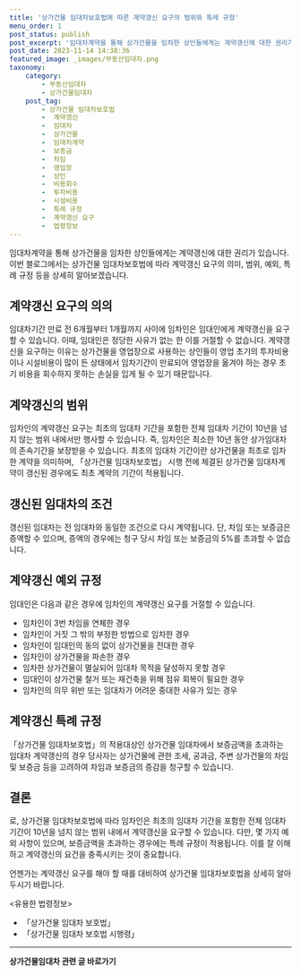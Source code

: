 ```yaml
---
title: '상가건물 임대차보호법에 따른 계약갱신 요구의 범위와 특례 규정'
menu_order: 1
post_status: publish
post_excerpt: '임대차계약을 통해 상가건물을 임차한 상인들에게는 계약갱신에 대한 권리가 있습니다. 이번 블로그에서는 상가건물 임대차보호법에 따라 계약갱신 요구의 의미, 범위, 예외, 특례 규정 등을 상세히 알아보겠습니다.'
post_date: 2023-11-14 14:38:36
featured_image: _images/부동산임대차.png
taxonomy:
    category:
        - 부동산임대차
        - 상가건물임대차
    post_tag:
        - 상가건물 임대차보호법
        -  계약갱신
        -  임대차
        -  상가건물
        -  임대차계약
        -  보증금
        -  차임
        -  영업장
        -  상인
        -  비용회수
        -  투자비용
        -  시설비용
        -  특례 규정
        -  계약갱신 요구
        -  법령정보
---
```



임대차계약을 통해 상가건물을 임차한 상인들에게는 계약갱신에 대한 권리가 있습니다. 이번 블로그에서는 상가건물 임대차보호법에 따라 계약갱신 요구의 의미, 범위, 예외, 특례 규정 등을 상세히 알아보겠습니다.

## 계약갱신 요구의 의의

임대차기간 만료 전 6개월부터 1개월까지 사이에 임차인은 임대인에게 계약갱신을 요구할 수 있습니다. 이때, 임대인은 정당한 사유가 없는 한 이를 거절할 수 없습니다. 계약갱신을 요구하는 이유는 상가건물을 영업장으로 사용하는 상인들이 영업 초기의 투자비용이나 시설비용이 많이 든 상태에서 임차기간이 만료되어 영업장을 옮겨야 하는 경우 초기 비용을 회수하지 못하는 손실을 입게 될 수 있기 때문입니다.

## 계약갱신의 범위

임차인의 계약갱신 요구는 최초의 임대차 기간을 포함한 전체 임대차 기간이 10년을 넘지 않는 범위 내에서만 행사할 수 있습니다. 즉, 임차인은 최소한 10년 동안 상가임대차의 존속기간을 보장받을 수 있습니다. 최초의 임대차 기간이란 상가건물을 최초로 임차한 계약을 의미하며, 「상가건물 임대차보호법」 시행 전에 체결된 상가건물 임대차계약이 갱신된 경우에도 최초 계약의 기간이 적용됩니다.

## 갱신된 임대차의 조건

갱신된 임대차는 전 임대차와 동일한 조건으로 다시 계약됩니다. 단, 차임 또는 보증금은 증액할 수 있으며, 증액의 경우에는 청구 당시 차임 또는 보증금의 5%를 초과할 수 없습니다.

## 계약갱신 예외 규정

임대인은 다음과 같은 경우에 임차인의 계약갱신 요구를 거절할 수 있습니다.

- 임차인이 3번 차임을 연체한 경우
- 임차인이 거짓 그 밖의 부정한 방법으로 임차한 경우
- 임차인이 임대인의 동의 없이 상가건물을 전대한 경우
- 임차인이 상가건물을 파손한 경우
- 임차한 상가건물이 멸실되어 임대차 목적을 달성하지 못할 경우
- 임대인이 상가건물 철거 또는 재건축을 위해 점유 회복이 필요한 경우
- 임차인의 의무 위반 또는 임대차가 어려운 중대한 사유가 있는 경우

## 계약갱신 특례 규정

「상가건물 임대차보호법」의 적용대상인 상가건물 임대차에서 보증금액을 초과하는 임대차 계약갱신의 경우 당사자는 상가건물에 관한 조세, 공과금, 주변 상가건물의 차임 및 보증금 등을 고려하여 차임과 보증금의 증감을 청구할 수 있습니다.

## 결론
로, 상가건물 임대차보호법에 따라 임차인은 최초의 임대차 기간을 포함한 전체 임대차 기간이 10년을 넘지 않는 범위 내에서 계약갱신을 요구할 수 있습니다. 다만, 몇 가지 예외 사항이 있으며, 보증금액을 초과하는 경우에는 특례 규정이 적용됩니다. 이를 잘 이해하고 계약갱신의 요건을 충족시키는 것이 중요합니다.

언젠가는 계약갱신 요구를 해야 할 때를 대비하여 상가건물 임대차보호법을 상세히 알아두시기 바랍니다.

<유용한 법령정보>
-  「상가건물 임대차 보호법」
-  「상가건물 임대차 보호법 시행령」
<!-- wp:separator -->
<hr class="wp-block-separator has-alpha-channel-opacity"/>
<!-- /wp:separator -->

<!-- wp:group {"backgroundColor":"base","layout":{"type":"constrained"}} -->
<div class="wp-block-group has-base-background-color has-background"><!-- wp:paragraph {"align":"center","fontSize":"medium"} -->
<p class="has-text-align-center has-large-font-size"><strong>상가건물임대차 관련 글 바로가기</strong></p>
<!-- /wp:paragraph -->


<!-- wp:latest-posts
{"categories":[{"id":22580,"count":19,"description":"","link":"https://uknowlaw.com/category/%ec%83%81%ea%b0%80%ea%b1%b4%eb%ac%bc%ec%9e%84%eb%8c%80%ec%b0%a8/","name":"상가건물임대차","slug":"상가건물임대차","taxonomy":"category","parent":0,"meta":[],"_links":{"self":[{"href":"https://uknowlaw.com/wp-json/wp/v2/categories/22580"}],"collection":[{"href":"https://uknowlaw.com/wp-json/wp/v2/categories"}],"about":[{"href":"https://uknowlaw.com/wp-json/wp/v2/taxonomies/category"}],"wp:post_type":[{"href":"https://uknowlaw.com/wp-json/wp/v2/posts?categories=22580"}],"curies":[{"name":"wp","href":"https://api.w.org/{rel}","templated":true}]}}],"postsToShow":100,"excerptLength":28,"postLayout":"grid","columns":2,"featuredImageAlign":"left","featuredImageSizeSlug":"large","fontSize":"small"} /--></div>
<!-- /wp:group -->